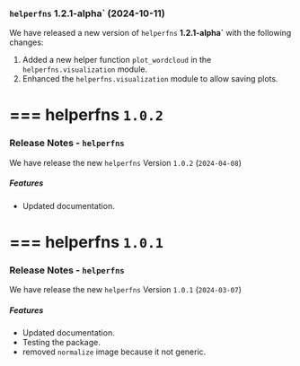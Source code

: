 ### `helperfns` **1.2.1-alpha`** (2024-10-11)

We have released a new version of `helperfns` **1.2.1-alpha`** with the following changes:

1. Added a new helper function `plot_wordcloud` in the `helperfns.visualization` module.
2. Enhanced the `helperfns.visualization` module to allow saving plots.

===
helperfns **`1.0.2`**
===

### Release Notes - `helperfns`

We have release the new `helperfns` Version `1.0.2` (`2024-04-08`)

##### Features

- Updated documentation.

===
helperfns **`1.0.1`**
===

### Release Notes - `helperfns`

We have release the new `helperfns` Version `1.0.1` (`2024-03-07`)

##### Features

- Updated documentation.
- Testing the package.
- removed `normalize` image because it not generic.
